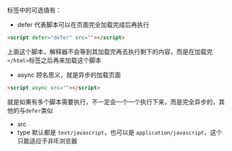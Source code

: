 标签中的可选值有：

- defer 代表脚本可以在页面完全加载完成后再执行

```html
<script defer="defer" src=""></script>
```

上面这个脚本，解释器不会等到其加载完再去执行剩下的内容，而是在加载完`</html>`标签之后再来加载这个脚本

- async 顾名思义，就是异步的加载页面

```html
<script async src=""></script>
```

就是如果有多个脚本需要执行，不一定会一个一个执行下来，而是完全异步的，其他的与`defer`类似

- src
- type 默认都是 `text/javascript`，也可以是 `application/javascript`，这个只能适应于非IE浏览器